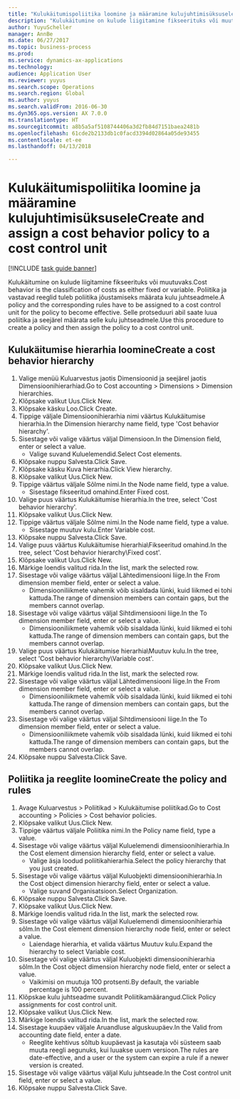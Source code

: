 ```yaml
--- 
title: "Kulukäitumispoliitika loomine ja määramine kulujuhtimisüksusele"
description: "Kulukäitumine on kulude liigitamine fikseerituks või muutuvaks."
author: YuyuScheller
manager: AnnBe
ms.date: 06/27/2017
ms.topic: business-process
ms.prod: 
ms.service: dynamics-ax-applications
ms.technology: 
audience: Application User
ms.reviewer: yuyus
ms.search.scope: Operations
ms.search.region: Global
ms.author: yuyus
ms.search.validFrom: 2016-06-30
ms.dyn365.ops.version: AX 7.0.0
ms.translationtype: HT
ms.sourcegitcommit: a8b5a5af5108744406a3d2fb84d7151baea2481b
ms.openlocfilehash: 61cde2b2133db1c0facd3394d02864a05de93455
ms.contentlocale: et-ee
ms.lasthandoff: 04/13/2018

---
```

# <a name="create-and-assign-a-cost-behavior-policy-to-a-cost-control-unit"></a><span data-ttu-id="984f6-103">Kulukäitumispoliitika loomine ja määramine kulujuhtimisüksusele</span><span class="sxs-lookup"><span data-stu-id="984f6-103">Create and assign a cost behavior policy to a cost control unit</span></span>

[!INCLUDE [task guide banner](../../includes/task-guide-banner.md)]

<span data-ttu-id="984f6-104">Kulukäitumine on kulude liigitamine fikseerituks või muutuvaks.</span><span class="sxs-lookup"><span data-stu-id="984f6-104">Cost behavior is the classification of costs as either fixed or variable.</span></span> <span data-ttu-id="984f6-105">Poliitika ja vastavad reeglid tuleb poliitika jõustamiseks määrata kulu juhtseadmele.</span><span class="sxs-lookup"><span data-stu-id="984f6-105">A policy and the corresponding rules have to be assigned to a cost control unit for the policy to become effective.</span></span> <span data-ttu-id="984f6-106">Selle protseduuri abil saate luua poliitika ja seejärel määrata selle kulu juhtseadmele.</span><span class="sxs-lookup"><span data-stu-id="984f6-106">Use this procedure to create a policy and then assign the policy to a cost control unit.</span></span>


## <a name="create-a-cost-behavior-hierarchy"></a><span data-ttu-id="984f6-107">Kulukäitumise hierarhia loomine</span><span class="sxs-lookup"><span data-stu-id="984f6-107">Create a cost behavior hierarchy</span></span>
1. <span data-ttu-id="984f6-108">Valige menüü Kuluarvestus jaotis Dimensioonid ja seejärel jaotis Dimensioonihierarhiad.</span><span class="sxs-lookup"><span data-stu-id="984f6-108">Go to Cost accounting > Dimensions > Dimension hierarchies.</span></span>
2. <span data-ttu-id="984f6-109">Klõpsake valikut Uus.</span><span class="sxs-lookup"><span data-stu-id="984f6-109">Click New.</span></span>
3. <span data-ttu-id="984f6-110">Klõpsake käsku Loo.</span><span class="sxs-lookup"><span data-stu-id="984f6-110">Click Create.</span></span>
4. <span data-ttu-id="984f6-111">Tippige väljale Dimensioonihierarhia nimi väärtus Kulukäitumise hierarhia.</span><span class="sxs-lookup"><span data-stu-id="984f6-111">In the Dimension hierarchy name field, type 'Cost behavior hierarchy'.</span></span>
5. <span data-ttu-id="984f6-112">Sisestage või valige väärtus väljal Dimensioon.</span><span class="sxs-lookup"><span data-stu-id="984f6-112">In the Dimension field, enter or select a value.</span></span>
    * <span data-ttu-id="984f6-113">Valige suvand Kuluelemendid.</span><span class="sxs-lookup"><span data-stu-id="984f6-113">Select Cost elements.</span></span>  
6. <span data-ttu-id="984f6-114">Klõpsake nuppu Salvesta.</span><span class="sxs-lookup"><span data-stu-id="984f6-114">Click Save.</span></span>
7. <span data-ttu-id="984f6-115">Klõpsake käsku Kuva hierarhia.</span><span class="sxs-lookup"><span data-stu-id="984f6-115">Click View hierarchy.</span></span>
8. <span data-ttu-id="984f6-116">Klõpsake valikut Uus.</span><span class="sxs-lookup"><span data-stu-id="984f6-116">Click New.</span></span>
9. <span data-ttu-id="984f6-117">Tippige väärtus väljale Sõlme nimi.</span><span class="sxs-lookup"><span data-stu-id="984f6-117">In the Node name field, type a value.</span></span>
    * <span data-ttu-id="984f6-118">Sisestage fikseeritud omahind.</span><span class="sxs-lookup"><span data-stu-id="984f6-118">Enter Fixed cost.</span></span>  
10. <span data-ttu-id="984f6-119">Valige puus väärtus Kulukäitumise hierarhia.</span><span class="sxs-lookup"><span data-stu-id="984f6-119">In the tree, select 'Cost behavior hierarchy'.</span></span>
11. <span data-ttu-id="984f6-120">Klõpsake valikut Uus.</span><span class="sxs-lookup"><span data-stu-id="984f6-120">Click New.</span></span>
12. <span data-ttu-id="984f6-121">Tippige väärtus väljale Sõlme nimi.</span><span class="sxs-lookup"><span data-stu-id="984f6-121">In the Node name field, type a value.</span></span>
    * <span data-ttu-id="984f6-122">Sisestage muutuv kulu.</span><span class="sxs-lookup"><span data-stu-id="984f6-122">Enter Variable cost.</span></span>  
13. <span data-ttu-id="984f6-123">Klõpsake nuppu Salvesta.</span><span class="sxs-lookup"><span data-stu-id="984f6-123">Click Save.</span></span>
14. <span data-ttu-id="984f6-124">Valige puus väärtus Kulukäitumise hierarhia\Fikseeritud omahind.</span><span class="sxs-lookup"><span data-stu-id="984f6-124">In the tree, select 'Cost behavior hierarchy\Fixed cost'.</span></span>
15. <span data-ttu-id="984f6-125">Klõpsake valikut Uus.</span><span class="sxs-lookup"><span data-stu-id="984f6-125">Click New.</span></span>
16. <span data-ttu-id="984f6-126">Märkige loendis valitud rida.</span><span class="sxs-lookup"><span data-stu-id="984f6-126">In the list, mark the selected row.</span></span>
17. <span data-ttu-id="984f6-127">Sisestage või valige väärtus väljal Lähtedimensiooni liige.</span><span class="sxs-lookup"><span data-stu-id="984f6-127">In the From dimension member field, enter or select a value.</span></span>
    * <span data-ttu-id="984f6-128">Dimensiooniliikmete vahemik võib sisaldada lünki, kuid liikmed ei tohi kattuda.</span><span class="sxs-lookup"><span data-stu-id="984f6-128">The range of dimension members can contain gaps, but the members cannot overlap.</span></span>  
18. <span data-ttu-id="984f6-129">Sisestage või valige väärtus väljal Sihtdimensiooni liige.</span><span class="sxs-lookup"><span data-stu-id="984f6-129">In the To dimension member field, enter or select a value.</span></span>
    * <span data-ttu-id="984f6-130">Dimensiooniliikmete vahemik võib sisaldada lünki, kuid liikmed ei tohi kattuda.</span><span class="sxs-lookup"><span data-stu-id="984f6-130">The range of dimension members can contain gaps, but the members cannot overlap.</span></span>  
19. <span data-ttu-id="984f6-131">Valige puus väärtus Kulukäitumise hierarhia\Muutuv kulu.</span><span class="sxs-lookup"><span data-stu-id="984f6-131">In the tree, select 'Cost behavior hierarchy\Variable cost'.</span></span>
20. <span data-ttu-id="984f6-132">Klõpsake valikut Uus.</span><span class="sxs-lookup"><span data-stu-id="984f6-132">Click New.</span></span>
21. <span data-ttu-id="984f6-133">Märkige loendis valitud rida.</span><span class="sxs-lookup"><span data-stu-id="984f6-133">In the list, mark the selected row.</span></span>
22. <span data-ttu-id="984f6-134">Sisestage või valige väärtus väljal Lähtedimensiooni liige.</span><span class="sxs-lookup"><span data-stu-id="984f6-134">In the From dimension member field, enter or select a value.</span></span>
    * <span data-ttu-id="984f6-135">Dimensiooniliikmete vahemik võib sisaldada lünki, kuid liikmed ei tohi kattuda.</span><span class="sxs-lookup"><span data-stu-id="984f6-135">The range of dimension members can contain gaps, but the members cannot overlap.</span></span>  
23. <span data-ttu-id="984f6-136">Sisestage või valige väärtus väljal Sihtdimensiooni liige.</span><span class="sxs-lookup"><span data-stu-id="984f6-136">In the To dimension member field, enter or select a value.</span></span>
    * <span data-ttu-id="984f6-137">Dimensiooniliikmete vahemik võib sisaldada lünki, kuid liikmed ei tohi kattuda.</span><span class="sxs-lookup"><span data-stu-id="984f6-137">The range of dimension members can contain gaps, but the members cannot overlap.</span></span>  
24. <span data-ttu-id="984f6-138">Klõpsake nuppu Salvesta.</span><span class="sxs-lookup"><span data-stu-id="984f6-138">Click Save.</span></span>

## <a name="create-the-policy-and-rules"></a><span data-ttu-id="984f6-139">Poliitika ja reeglite loomine</span><span class="sxs-lookup"><span data-stu-id="984f6-139">Create the policy and rules</span></span>
1. <span data-ttu-id="984f6-140">Avage Kuluarvestus > Poliitikad > Kulukäitumise poliitikad.</span><span class="sxs-lookup"><span data-stu-id="984f6-140">Go to Cost accounting > Policies > Cost behavior policies.</span></span>
2. <span data-ttu-id="984f6-141">Klõpsake valikut Uus.</span><span class="sxs-lookup"><span data-stu-id="984f6-141">Click New.</span></span>
3. <span data-ttu-id="984f6-142">Tippige väärtus väljale Poliitika nimi.</span><span class="sxs-lookup"><span data-stu-id="984f6-142">In the Policy name field, type a value.</span></span>
4. <span data-ttu-id="984f6-143">Sisestage või valige väärtus väljal Kuluelemendi dimensioonihierarhia.</span><span class="sxs-lookup"><span data-stu-id="984f6-143">In the Cost element dimension hierarchy field, enter or select a value.</span></span>
    * <span data-ttu-id="984f6-144">Valige äsja loodud poliitikahierarhia.</span><span class="sxs-lookup"><span data-stu-id="984f6-144">Select the policy hierarchy that you just created.</span></span>  
5. <span data-ttu-id="984f6-145">Sisestage või valige väärtus väljal Kuluobjekti dimensioonihierarhia.</span><span class="sxs-lookup"><span data-stu-id="984f6-145">In the Cost object dimension hierarchy field, enter or select a value.</span></span>
    * <span data-ttu-id="984f6-146">Valige suvand Organisatsioon.</span><span class="sxs-lookup"><span data-stu-id="984f6-146">Select Organization.</span></span>  
6. <span data-ttu-id="984f6-147">Klõpsake nuppu Salvesta.</span><span class="sxs-lookup"><span data-stu-id="984f6-147">Click Save.</span></span>
7. <span data-ttu-id="984f6-148">Klõpsake valikut Uus.</span><span class="sxs-lookup"><span data-stu-id="984f6-148">Click New.</span></span>
8. <span data-ttu-id="984f6-149">Märkige loendis valitud rida.</span><span class="sxs-lookup"><span data-stu-id="984f6-149">In the list, mark the selected row.</span></span>
9. <span data-ttu-id="984f6-150">Sisestage või valige väärtus väljal Kuluelemendi dimensioonihierarhia sõlm.</span><span class="sxs-lookup"><span data-stu-id="984f6-150">In the Cost element dimension hierarchy node field, enter or select a value.</span></span>
    * <span data-ttu-id="984f6-151">Laiendage hierarhia, et valida väärtus Muutuv kulu.</span><span class="sxs-lookup"><span data-stu-id="984f6-151">Expand the hierarchy to select Variable cost.</span></span>  
10. <span data-ttu-id="984f6-152">Sisestage või valige väärtus väljal Kuluobjekti dimensioonihierarhia sõlm.</span><span class="sxs-lookup"><span data-stu-id="984f6-152">In the Cost object dimension hierarchy node field, enter or select a value.</span></span>
    * <span data-ttu-id="984f6-153">Vaikimisi on muutuja 100 protsenti.</span><span class="sxs-lookup"><span data-stu-id="984f6-153">By default, the variable percentage is 100 percent.</span></span>  
11. <span data-ttu-id="984f6-154">Klõpskae kulu juhtseadme suvandit Poliitikamäärangud.</span><span class="sxs-lookup"><span data-stu-id="984f6-154">Click Policy assignments for cost control unit.</span></span>
12. <span data-ttu-id="984f6-155">Klõpsake valikut Uus.</span><span class="sxs-lookup"><span data-stu-id="984f6-155">Click New.</span></span>
13. <span data-ttu-id="984f6-156">Märkige loendis valitud rida.</span><span class="sxs-lookup"><span data-stu-id="984f6-156">In the list, mark the selected row.</span></span>
14. <span data-ttu-id="984f6-157">Sisestage kuupäev väljale Aruandluse alguskuupäev.</span><span class="sxs-lookup"><span data-stu-id="984f6-157">In the Valid from accounting date field, enter a date.</span></span>
    * <span data-ttu-id="984f6-158">Reeglite kehtivus sõltub kuupäevast ja kasutaja või süsteem saab muuta reegli aegunuks, kui luuakse uuem versioon.</span><span class="sxs-lookup"><span data-stu-id="984f6-158">The rules are date-effective, and a user or the system can expire a rule if a newer version is created.</span></span>  
15. <span data-ttu-id="984f6-159">Sisestage või valige väärtus väljal Kulu juhtseade.</span><span class="sxs-lookup"><span data-stu-id="984f6-159">In the Cost control unit field, enter or select a value.</span></span>
16. <span data-ttu-id="984f6-160">Klõpsake nuppu Salvesta.</span><span class="sxs-lookup"><span data-stu-id="984f6-160">Click Save.</span></span>


